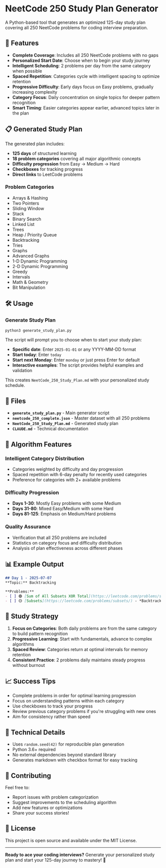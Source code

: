 # NeetCode 250 Study Plan Generator

A Python-based tool that generates an optimized 125-day study plan covering all 250 NeetCode problems for coding interview preparation.

## 🚀 Features

- **Complete Coverage**: Includes all 250 NeetCode problems with no gaps
- **Personalized Start Date**: Choose when to begin your study journey
- **Intelligent Scheduling**: 2 problems per day from the same category when possible
- **Spaced Repetition**: Categories cycle with intelligent spacing to optimize retention
- **Progressive Difficulty**: Early days focus on Easy problems, gradually increasing complexity
- **Category Focus**: Daily concentration on single topics for deeper pattern recognition
- **Smart Timing**: Easier categories appear earlier, advanced topics later in the plan

## 📋 Generated Study Plan

The generated plan includes:
- **125 days** of structured learning
- **18 problem categories** covering all major algorithmic concepts
- **Difficulty progression** from Easy → Medium → Hard
- **Checkboxes** for tracking progress
- **Direct links** to LeetCode problems

### Problem Categories
- Arrays & Hashing
- Two Pointers
- Sliding Window
- Stack
- Binary Search
- Linked List
- Trees
- Heap / Priority Queue
- Backtracking
- Tries
- Graphs
- Advanced Graphs
- 1-D Dynamic Programming
- 2-D Dynamic Programming
- Greedy
- Intervals
- Math & Geometry
- Bit Manipulation

## 🛠️ Usage

### Generate Study Plan
```bash
python3 generate_study_plan.py
```

The script will prompt you to choose when to start your study plan:
- **Specific date**: Enter `2025-01-01` or any YYYY-MM-DD format
- **Start today**: Enter `today`
- **Start next Monday**: Enter `monday` or just press Enter for default
- **Interactive examples**: The script provides helpful examples and validation

This creates `NeetCode_250_Study_Plan.md` with your personalized study schedule.


## 📁 Files

- **`generate_study_plan.py`** - Main generator script
- **`neetcode_250_complete.json`** - Master dataset with all 250 problems
- **`NeetCode_250_Study_Plan.md`** - Generated study plan
- **`CLAUDE.md`** - Technical documentation

## 🧠 Algorithm Features

### Intelligent Category Distribution
- Categories weighted by difficulty and day progression
- Spaced repetition with 6-day penalty for recently used categories
- Preference for categories with 2+ available problems

### Difficulty Progression
- **Days 1-30**: Mostly Easy problems with some Medium
- **Days 31-80**: Mixed Easy/Medium with some Hard
- **Days 81-125**: Emphasis on Medium/Hard problems

### Quality Assurance
- Verification that all 250 problems are included
- Statistics on category focus and difficulty distribution
- Analysis of plan effectiveness across different phases

## 📊 Example Output

```markdown
## Day 1 - 2025-07-07
**Topic:** Backtracking

**Problems:**
- [ ] 🟢 [Sum of All Subsets XOR Total](https://leetcode.com/problems/sum-of-all-subset-xor-totals) - *Backtracking*
- [ ] 🟡 [Subsets](https://leetcode.com/problems/subsets/) - *Backtracking*
```

## 🎯 Study Strategy

1. **Focus on Categories**: Both daily problems are from the same category to build pattern recognition
2. **Progressive Learning**: Start with fundamentals, advance to complex algorithms
3. **Spaced Review**: Categories return at optimal intervals for memory retention
4. **Consistent Practice**: 2 problems daily maintains steady progress without burnout

## 📈 Success Tips

- Complete problems in order for optimal learning progression
- Focus on understanding patterns within each category
- Use checkboxes to track your progress
- Review previous category problems if you're struggling with new ones
- Aim for consistency rather than speed

## 🔧 Technical Details

- Uses `random.seed(42)` for reproducible plan generation
- Python 3.6+ required
- No external dependencies beyond standard library
- Generates markdown with checkbox format for easy tracking

## 🤝 Contributing

Feel free to:
- Report issues with problem categorization
- Suggest improvements to the scheduling algorithm
- Add new features or optimizations
- Share your success stories!

## 📜 License

This project is open source and available under the MIT License.

---

**Ready to ace your coding interviews?** Generate your personalized study plan and start your 125-day journey to mastery! 🚀